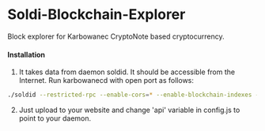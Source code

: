 # Soldi-Blockchain-Explorer
Block explorer for Karbowanec CryptoNote based cryptocurrency.

#### Installation

1) It takes data from daemon soldid. It should be accessible from the Internet. Run karbowanecd with open port as follows:
```bash
./soldid --restricted-rpc --enable-cors=* --enable-blockchain-indexes --rpc-bind-ip=0.0.0.0 --rpc-bind-port=32348
```
2) Just upload to your website and change 'api' variable in config.js to point to your daemon.
